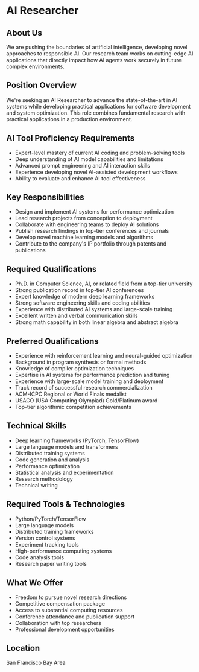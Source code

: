 # AI Researcher

## About Us
We are pushing the boundaries of artificial intelligence, developing novel approaches to responsible AI. Our research team works on cutting-edge AI applications that directly impact how AI agents work securely in future complex environments.

## Position Overview
We're seeking an AI Researcher to advance the state-of-the-art in AI systems while developing practical applications for software development and system optimization. This role combines fundamental research with practical applications in a production environment.

## AI Tool Proficiency Requirements
- Expert-level mastery of current AI coding and problem-solving tools
- Deep understanding of AI model capabilities and limitations
- Advanced prompt engineering and AI interaction skills
- Experience developing novel AI-assisted development workflows
- Ability to evaluate and enhance AI tool effectiveness

## Key Responsibilities
- Design and implement AI systems for performance optimization
- Lead research projects from conception to deployment
- Collaborate with engineering teams to deploy AI solutions
- Publish research findings in top-tier conferences and journals
- Develop novel machine learning models and algorithms
- Contribute to the company's IP portfolio through patents and publications

## Required Qualifications
- Ph.D. in Computer Science, AI, or related field from a top-tier university
- Strong publication record in top-tier AI conferences
- Expert knowledge of modern deep learning frameworks
- Strong software engineering skills and coding abilities
- Experience with distributed AI systems and large-scale training
- Excellent written and verbal communication skills
- Strong math capability in both linear algebra and abstract algebra

## Preferred Qualifications
- Experience with reinforcement learning and neural-guided optimization
- Background in program synthesis or formal methods
- Knowledge of compiler optimization techniques
- Expertise in AI systems for performance prediction and tuning
- Experience with large-scale model training and deployment
- Track record of successful research commercialization
- ACM-ICPC Regional or World Finals medalist
- USACO (USA Computing Olympiad) Gold/Platinum award
- Top-tier algorithmic competition achievements

## Technical Skills
- Deep learning frameworks (PyTorch, TensorFlow)
- Large language models and transformers
- Distributed training systems
- Code generation and analysis
- Performance optimization
- Statistical analysis and experimentation
- Research methodology
- Technical writing

## Required Tools & Technologies
- Python/PyTorch/TensorFlow
- Large language models
- Distributed training frameworks
- Version control systems
- Experiment tracking tools
- High-performance computing systems
- Code analysis tools
- Research paper writing tools

## What We Offer
- Freedom to pursue novel research directions
- Competitive compensation package
- Access to substantial computing resources
- Conference attendance and publication support
- Collaboration with top researchers
- Professional development opportunities

## Location
San Francisco Bay Area
